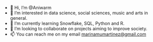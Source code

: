 - 👋 Hi, I’m @Aniwarm
- 👀 I’m interested in data science, social sciences, music and arts in general.
- 🌱 I’m currently learning Snowflake, SQL, Python and R.
- 💞️ I’m looking to collaborate on projects aiming to improve society.
- 📫 You can reach me on my email marinamumartinez@gmail.com

<!---
Aniwarm/Aniwarm is a ✨ special ✨ repository because its `README.md` (this file) appears on your GitHub profile.
You can click the Preview link to take a look at your changes.
--->
